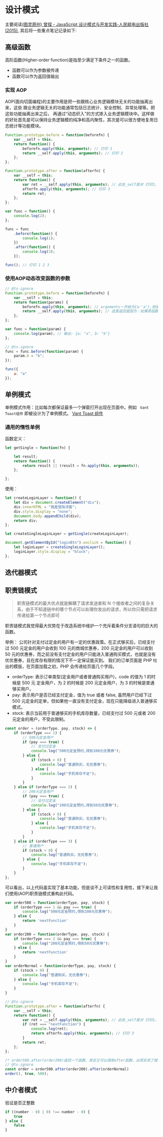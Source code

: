 # 设计模式

主要阅读[(图灵原创) 曾探 - JavaScript 设计模式与开发实践-人民邮电出版社 (2015)](/pdf/designpattern.pdf), 其后将一些重点笔记记录如下:

## 高级函数

高阶函数(Higher-order function)是指至少满足下条件之一的函数。

* 函数可以作为参数被传递
* 函数可以作为返回值输出

### 实现 AOP

AOP(面向切面编程)的主要作用是把一些跟核心业务逻辑模块无关的功能抽离出来，这些 跟业务逻辑无关的功能通常包括日志统计、安全控制、异常处理等。把这些功能抽离出来之后， 再通过“动态织入”的方式掺入业务逻辑模块中。这样做的好处首先是可以保持业务逻辑模的纯净和高内聚性，其次是可以很方便地复用日志统计等功能模块。

```js
Function.prototype.before = function(beforefn) {
    var __self = this;
    return function() {
        beforefn.apply(this, arguments); // 打印 1
        return __self.apply(this, arguments); // 打印 2
    };
};

Function.prototype.after = function(afterfn) {
    var __self = this;
    return function() {
        var ret = __self.apply(this, arguments); // 此处_self是对 打印1，打印2 函数在此处的引用，并在此处最终被执行
        afterfn.apply(this, arguments); // 打印 3
        return ret;
    };
};

var func = function() {
    console.log(2);
};

func = func
    .before(function() {
        console.log(1);
    })
    .after(function() {
        console.log(3);
    });

func(); // 打印 1 2 3
```

### 使用AOP动态改变函数的参数

```js
// @ts-ignore
Function.prototype.before = function(beforefn) {
    var __self = this;
    return function(params) {
        beforefn.apply(this, arguments); // arguments一开始为{a:'a'},但是执行beforefn方法后，beforefn修改了arguments的值，故此时arguments={a:'a',b:'b'}
        return __self.apply(this, arguments); // 这里返回是因为：如果原函数有返回值，这里执行完原函数后，将返回值返回出去。避免原函数无法返回值。
    };
};

var func = function(param) {
    console.log(param); // 输出: {a: "a", b: "b"}
};

// @ts-ignore
func = func.before(function(param) {
    param.b = "b";
});

func({
    a: "a"
});
```

## 单例模式

单例模式作用：比如每次都保证最多一个弹窗打开出现在页面中。例如 `
Vant Toast组件` 即被设计为了单例模式。
[Vant Toast 组件](https://vant-contrib.gitee.io/vant/v2/#/zh-CN/toast)

### 通用的惰性单例

函数定义：

```js
let getSingle = function(fn) {

    let result;
    return function() {
        return result || (result = fn.apply(this, arguments));
    };

};
```

使用：

```js
let createLoginLayer = function() {
    let div = document.createElement("div");
    div.innerHTML = "我是登陆浮窗";
    div.style.display = "none";
    document.body.appendChild(div);
    return div;
};

let createSingleLoginLayer = getSingle(createLoginLayer);

document.getElementById("loginBtn").onclick = function() {
    let loginLayer = createSingleLoginLayer();
    loginLayer.style.display = "block";
};
```

## 迭代器模式

## 职责链模式

> 职责链模式的最大优点就是解耦了请求发送者和 N 个接收者之间的复杂关 系，由于不知道链中的哪个节点可以处理你发出的请求，所以你只需把请求传递给第一个节点即可

职责链模式我觉得最大优势在于改造系统中维护一个充斥着条件分支语句的巨大的函数。

举例：
公司针对支付过定金的用户有一定的优惠政策。在正式够买后，已经支付过 500 元定金的用户会收到 100 元的商城优惠券，200 元定金的用户可以收到 50 元的优惠券，而之前没有支付定金的用户只能进入普通购买模式，也就是没有优优惠券，且在库存有限的情况下不一定保证能买到。
我们的订单页面是 PHP 吐出的模版，在页面加载之初，PHP 会传递给页面几个字段。

* orderType: 表示订单类型(定金用户或者普通购买用户)，code 的值为 1 的时候是 500 元 定金用户，为 2 的时候是 200 元定金用户，为 3 的时候是普通够买用户。
* pay: 表示用户是否已经支付定金，值为 true 或者 false, 虽然用户已经下过 500 元定金的定单，但如果他一直没有支付定金，现在只能降级进入普通够买模式。
* stock: 表示当前用于普通够买的手机库存数量，已经支付过 500 元或者 200 元定金的用户，不受此限制。

```js
const order = (orderType, pay, stock) => {
    if (orderType === 1) {
        // 500元定金用户
        if (pay === true) {
            // 支付过定金
            console.log("500元定金预约,得到100元优惠券");
        } else {
            if (stock > 0) {
                console.log("普通购买。无优惠券");
            } else {
                console.log("手机库存不足");
            }
        }
    } else if (orderType === 2) {
        // 200元定金用户
        if (pay === true) {
            // 支付过定金
            console.log("200元定金预约,得到50元优惠券");
        } else {
            if (stock > 0) {
                console.log("普通购买。无优惠券");
            } else {
                console.log("手机库存不足");
            }
        }
    } else if (orderType === 3) {
        // 普通用户
        if (stock > 0) {
            console.log("普通购买。无优惠券");
        } else {
            console.log("手机库存不足");
        }
    }
};
```

可以看出，以上代码虽实现了基本功能，但是谈不上可读性和复用性，接下来让我们使用(AOP)职责链模式重构此代码。

```js
var order500 = function(orderType, pay, stock) {
    if (orderType === 1 && pay === true) {
        console.log("500元定金预约,得到100元优惠券");
    } else {
        return 'nextFunction'
    }
}
var order200 = function(orderType, pay, stock) {
    if (orderType === 2 && pay === true) {
        console.log("200元定金预约,得到50元优惠券");
    } else {
        return 'nextFunction'
    }
}
var orderNormal = function(orderType, pay, stock) {
    if (stock > 0) {
        console.log("普通购买。无优惠券");
    } else {
        console.log("手机库存不足");
    }
}

// @ts-ignore
Function.prototype.after = function(afterfn) {
    var __self = this;
    return function() {
        var ret = __self.apply(this, arguments); // 此处_self是对 打印1，打印2 函数在此处的引用，并在此处最终被执行
        if (ret === "nextFunction") {
            console.log(ret);
            return afterfn.apply(this, arguments); // 打印 3
        }
        return ret;
    };
};

/* order500.after(order200)返回一个函数，其后又可以调用after函数，从而实现了链式调用的效果 */
// @ts-ignore
const order = order500.after(order200).after(orderNormal)
order(3, true, 500);
```

## 中介者模式

验证是否正整数

```js
if ((number - 0) | 0) !== number - 0) {
    true
} else {
    false
}
```
